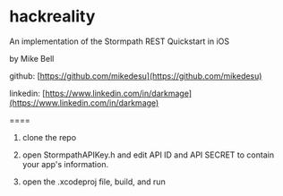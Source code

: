 # hackreality

An implementation of the Stormpath REST Quickstart in iOS

by Mike Bell 

github: [https://github.com/mikedesu](https://github.com/mikedesu)

linkedin: [https://www.linkedin.com/in/darkmage](https://www.linkedin.com/in/darkmage)

====

1. clone the repo

2. open StormpathAPIKey.h and edit API ID and API SECRET to contain your app's information.

3. open the .xcodeproj file, build, and run

